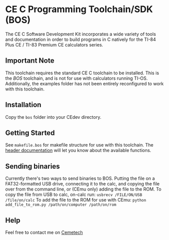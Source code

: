 # CE C Programming Toolchain/SDK (BOS)
The CE C Software Development Kit incorporates a wide variety of tools and documentation in order to build programs in C natively for the TI-84 Plus CE / TI-83 Premium CE calculators series.

## Important Note
This toolchain requires the standard CE C toolchain to be installed.
This is the *BOS* toolchain, and is not for use with calculators running TI-OS.
Additionally, the examples folder has not been entirely reconfigured to work with this toolchain.

## Installation
Copy the `bos` folder into your CEdev directory.

## Getting Started
See `makefile.bos` for makefile structure for use with this toolchain.
The [header documentation](https://ce-programming.github.io/toolchain/files.html) will let you know about the available functions.

## Sending binaries
Currently there's two ways to send binaries to BOS.
Putting the file on a FAT32-formatted USB drive, connecting it to the calc, and copying the file over from the command line, or (CEmu only) adding the file to the ROM.
To copy the file from USB to calc, on-calc run: `usbrecv /FILE/ON/USB /file/on/calc`
To add the file to the ROM for use with CEmu: `python add_file_to_rom.py /path/on/computer /path/on/rom`

## Help
Feel free to contact me on [Cemetech](https://www.cemetech.net/forum/profile.php?mode=viewprofile&u=18775)
